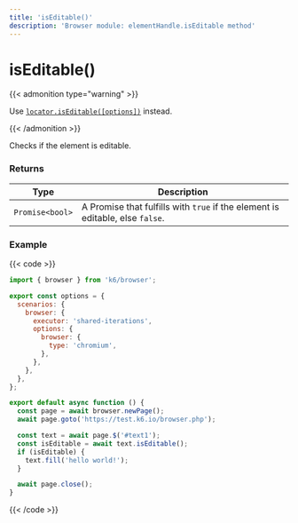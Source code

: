 ```yaml
---
title: 'isEditable()'
description: 'Browser module: elementHandle.isEditable method'
---
```


# isEditable()

{{< admonition type="warning" >}}

Use [`locator.isEditable([options])`](https://grafana.com/docs/k6/<K6_VERSION>/javascript-api/k6-browser/locator/iseditable/) instead.

{{< /admonition >}}

Checks if the element is editable.

### Returns

| Type            | Description                                                                   |
| --------------- | ----------------------------------------------------------------------------- |
| `Promise<bool>` | A Promise that fulfills with `true` if the element is editable, else `false`. |

### Example

{{< code >}}

```javascript
import { browser } from 'k6/browser';

export const options = {
  scenarios: {
    browser: {
      executor: 'shared-iterations',
      options: {
        browser: {
          type: 'chromium',
        },
      },
    },
  },
};

export default async function () {
  const page = await browser.newPage();
  await page.goto('https://test.k6.io/browser.php');

  const text = await page.$('#text1');
  const isEditable = await text.isEditable();
  if (isEditable) {
    text.fill('hello world!');
  }

  await page.close();
}
```

{{< /code >}}
